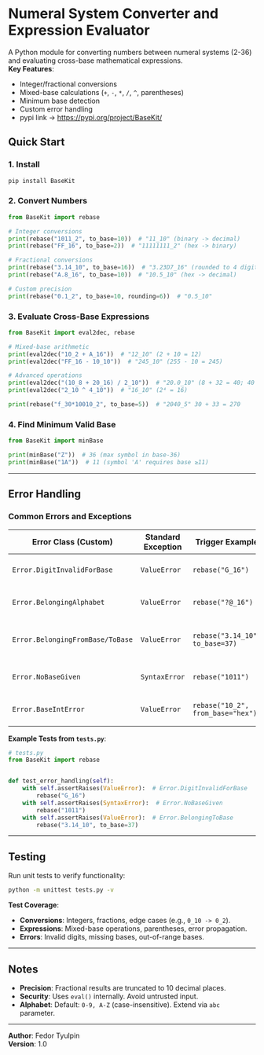 # Numeral System Converter and Expression Evaluator

A Python module for converting numbers between numeral systems (2-36) and evaluating cross-base mathematical expressions.  
**Key Features**:  
- Integer/fractional conversions  
- Mixed-base calculations (`+`, `-`, `*`, `/`, `^`, parentheses)  
- Minimum base detection  
- Custom error handling  
- pypi link -> https://pypi.org/project/BaseKit/


## Quick Start

### 1. **Install**

```PowerShell
pip install BaseKit
```

### 2. **Convert Numbers**

```python
from BaseKit import rebase

# Integer conversions
print(rebase("1011_2", to_base=10))  # "11_10" (binary -> decimal)
print(rebase("FF_16", to_base=2))  # "11111111_2" (hex -> binary)

# Fractional conversions
print(rebase("3.14_10", to_base=16))  # "3.23D7_16" (rounded to 4 digits)
print(rebase("A.8_16", to_base=10))  # "10.5_10" (hex -> decimal)

# Custom precision
print(rebase("0.1_2", to_base=10, rounding=6))  # "0.5_10"
```

### 3. **Evaluate Cross-Base Expressions**

```python
from BaseKit import eval2dec, rebase

# Mixed-base arithmetic
print(eval2dec("10_2 + A_16"))  # "12_10" (2 + 10 = 12)
print(eval2dec("FF_16 - 10_10"))  # "245_10" (255 - 10 = 245)

# Advanced operations
print(eval2dec("(10_8 + 20_16) / 2_10"))  # "20.0_10" (8 + 32 = 40; 40 / 2 = 20)
print(eval2dec("2_10 ^ 4_10"))  # "16_10" (2⁴ = 16)

print(rebase("f_30*10010_2", to_base=5))  # "2040_5" 30 + 33 = 270

```

### 4. **Find Minimum Valid Base**

```python
from BaseKit import minBase

print(minBase("Z"))  # 36 (max symbol in base-36)
print(minBase("1A"))  # 11 (symbol 'A' requires base ≥11)
```

---

## Error Handling

### Common Errors and Exceptions

| Error Class (Custom)               | Standard Exception | Trigger Example                | Error Message                          |
|------------------------------------|--------------------|--------------------------------|----------------------------------------|
| `Error.DigitInvalidForBase`        | `ValueError`       | `rebase("G_16")`               | "Invalid digit 'G' for base 16"        |
| `Error.BelongingAlphabet`          | `ValueError`       | `rebase("?@_16")`              | "The symbol ? is not supported..."     |
| `Error.BelongingFromBase/ToBase`   | `ValueError`       | `rebase("3.14_10", to_base=37)`| "to_base must be in (2:36). to_base=37"|
| `Error.NoBaseGiven`                | `SyntaxError`      | `rebase("1011")`               | "Missing base specification"           |
| `Error.BaseIntError`               | `ValueError`       | `rebase("10_2", from_base="hex")`| "Invalid from_base: hex"              |

**Example Tests from `tests.py`**:

```python
# tests.py
from BaseKit import rebase


def test_error_handling(self):
    with self.assertRaises(ValueError):  # Error.DigitInvalidForBase
        rebase("G_16")
    with self.assertRaises(SyntaxError):  # Error.NoBaseGiven
        rebase("1011")
    with self.assertRaises(ValueError):  # Error.BelongingToBase
        rebase("3.14_10", to_base=37)
```

---

## Testing
Run unit tests to verify functionality:
```bash
python -m unittest tests.py -v
```

**Test Coverage**:  
- **Conversions**: Integers, fractions, edge cases (e.g., `0_10 -> 0_2`).  
- **Expressions**: Mixed-base operations, parentheses, error propagation.  
- **Errors**: Invalid digits, missing bases, out-of-range bases.  

---

## Notes
- **Precision**: Fractional results are truncated to 10 decimal places.  
- **Security**: Uses `eval()` internally. Avoid untrusted input.  
- **Alphabet**: Default: `0-9, A-Z` (case-insensitive). Extend via `abc` parameter.  

---

**Author**: Fedor Tyulpin  
**Version**: 1.0  
```
